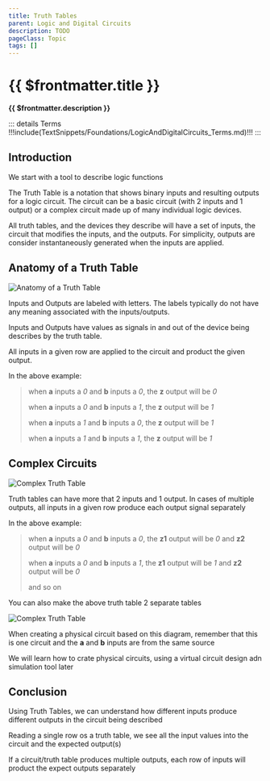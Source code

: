 ```yaml
---
title: Truth Tables
parent: Logic and Digital Circuits
description: TODO
pageClass: Topic
tags: []
---
```


# {{ $frontmatter.title }}
**{{ $frontmatter.description }}**

<KeyConcepts :ConceptArray= "[
{
  Concept:'Truth Tables Utility',
  Details:'We can effectively see under-the-hood of a circuit by examining the circuits truth table'
},
{  
  Concept:'Inputs and Outputs',
  Details:'Inputs are combined within the circuits logic to produce a desired output' 
},
{  
  Concept:'Multiple Outputs',
  Details:'A truth table with multiple outputs is effectively multiple circuits, one for each output. The will share the same inputs' 
}
]" />

::: details Terms
!!!include(TextSnippets/Foundations/LogicAndDigitalCircuits_Terms.md)!!!
:::

## Introduction
We start with a tool to describe logic functions

The Truth Table is a notation that shows binary inputs and resulting outputs for a logic circuit. The circuit can be a basic circuit (with 2 inputs and 1 output) or a complex circuit made up of many individual logic devices.

All truth tables, and the devices they describe will have a set of inputs, the circuit that modifies the inputs, and the outputs. For simplicity, outputs are consider instantaneously generated when the inputs are applied.

## Anatomy of a Truth Table

![Anatomy of a Truth Table](/images/Circuits/TruthTable_Anatomy.png)

Inputs and Outputs are labeled with letters. The labels typically do not have any meaning associated with the inputs/outputs.

Inputs and Outputs have values as signals in and out of the device being describes by the truth table.

All inputs in a given row are applied to the circuit and product the given output.

In the above example:
 > when **a** inputs a *0* and **b** inputs a *0*, the **z** output will be *0*
 >
 > when **a** inputs a *0* and **b** inputs a *1*, the **z** output will be *1*
 >
 > when **a** inputs a *1* and **b** inputs a *0*, the **z** output will be *1*
 >
 > when **a** inputs a *1* and **b** inputs a *1*, the **z** output will be *1*

## Complex Circuits

![Complex Truth Table](/images/Circuits/TruthTable_Anatomy_Complex.png)

Truth tables can have more that 2 inputs and 1 output. In cases of multiple outputs, all inputs in a given row produce each output signal separately

In the above example:
 > when **a** inputs a *0* and **b** inputs a *0*, the **z1** output will be *0* and **z2** output will be *0*
 >
 > when **a** inputs a *0* and **b** inputs a *1*, the **z1** output will be *1* and **z2** output will be *0*
 >
 > and so on

 You can also make the above truth table 2 separate tables

 ![Complex Truth Table](/images/Circuits/TruthTable_Anatomy_Complex2.png)

 When creating a physical circuit based on this diagram, remember that this is one circuit and the **a** and **b** inputs are from the same source

 We will learn how to crate physical circuits, using a virtual circuit design adn simulation tool later

## Conclusion

Using Truth Tables, we can understand how different inputs produce different outputs in the circuit being described

Reading a single row os a truth table, we see all the input values into the circuit and the expected output(s)

If a circuit/truth table produces multiple outputs, each row of inputs will product the expect outputs separately
